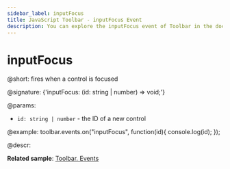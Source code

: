 ```yaml
---
sidebar_label: inputFocus
title: JavaScript Toolbar - inputFocus Event 
description: You can explore the inputFocus event of Toolbar in the documentation of the DHTMLX JavaScript UI library. Browse developer guides and API reference, try out code examples and live demos, and download a free 30-day evaluation version of DHTMLX Suite.
---
```


# inputFocus

@short: fires when a control is focused

@signature: {'inputFocus: (id: string | number) => void;'}

@params:
- `id: string | number` - the ID of a new control

@example:
toolbar.events.on("inputFocus", function(id){
    console.log(id);
});

@descr:

**Related sample**: [Toolbar. Events](https://snippet.dhtmlx.com/xvak1p5y)

